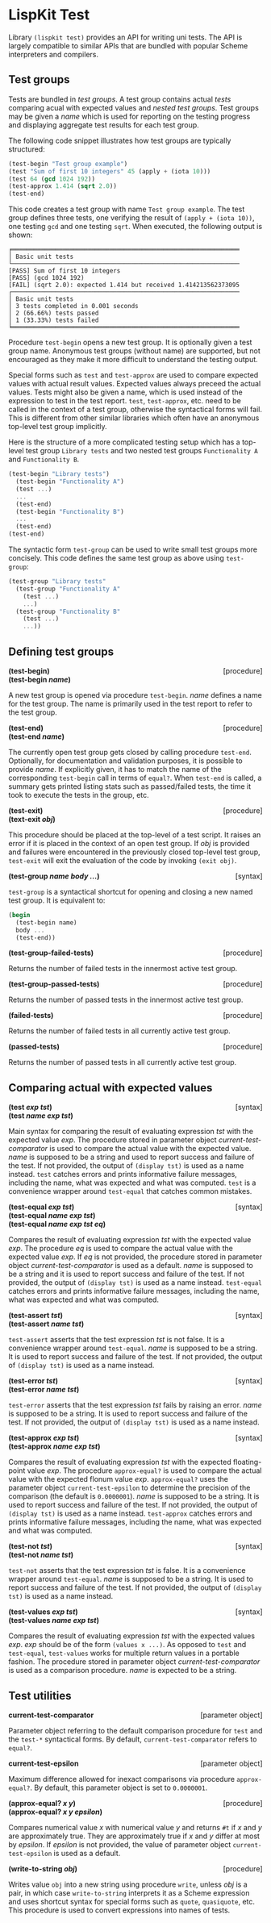 # LispKit Test

Library `(lispkit test)` provides an API for writing uni tests. The API is largely compatible to similar APIs that are bundled with popular Scheme interpreters and compilers.

## Test groups

Tests are bundled in _test groups_. A test group contains actual _tests_ comparing acual with expected values and _nested test groups_. Test groups may be given a _name_ which is used for reporting on the testing progress and displaying aggregate test results for each test group.

The following code snippet illustrates how test groups are typically structured:

```scheme
(test-begin "Test group example")
(test "Sum of first 10 integers" 45 (apply + (iota 10)))
(test 64 (gcd 1024 192))
(test-approx 1.414 (sqrt 2.0))
(test-end)
```

This code creates a test group with name `Test group example`. The test group defines three tests, one verifying the result of `(apply + (iota 10))`, one testing `gcd` and one testing `sqrt`. When executed, the following output is shown:

```
╒═══════════════════════════════════════════════════════════════
│ Basic unit tests
└───────────────────────────────────────────────────────────────
[PASS] Sum of first 10 integers
[PASS] (gcd 1024 192)
[FAIL] (sqrt 2.0): expected 1.414 but received 1.414213562373095
┌───────────────────────────────────────────────────────────────
│ Basic unit tests
│ 3 tests completed in 0.001 seconds
│ 2 (66.66%) tests passed
│ 1 (33.33%) tests failed
╘═══════════════════════════════════════════════════════════════
```

Procedure `test-begin` opens a new test group. It is optionally given a test group name. Anonymous test groups (without name) are supported, but not encouraged as they make it more difficult to understand the testing output.

Special forms such as `test` and `test-approx` are used to compare expected values with actual result values. Expected values always preceed the actual values. Tests might also be given a name, which is used instead of the expression to test in the test report. `test`, `test-approx`, etc. need to be called in the context of a test group, otherwise the syntactical forms will fail. This is different from other similar libraries which often have an anonymous top-level test group implicitly.

Here is the structure of a more complicated testing setup which has a top-level test group `Library tests` and two nested test groups `Functionality A` and `Functionality B`.

```scheme
(test-begin "Library tests")
  (test-begin "Functionality A")
  (test ...)
  ...
  (test-end)
  (test-begin "Functionality B")
  ...
  (test-end)
(test-end)
```

The syntactic form `test-group` can be used to write small test groups more concisely. This code defines the same test group as above using `test-group`:

```scheme
(test-group "Library tests"
  (test-group "Functionality A"
    (test ...)
    ...)
  (test-group "Functionality B"
    (test ...)
    ...))
```

## Defining test groups

**(test-begin)** <span style="float:right;text-align:rigth;">[procedure]</span>  
**(test-begin _name_)**  

A new test group is opened via procedure `test-begin`. _name_ defines a name for the test group. The name is primarily used in the test report to refer to the test group.

**(test-end)** <span style="float:right;text-align:rigth;">[procedure]</span>  
**(test-end _name_)**  

The currently open test group gets closed by calling procedure `test-end`. Optionally, for documentation and validation purposes, it is possible to provide _name_. If explicitly given, it has to match the name of the corresponding `test-begin` call in terms of `equal?`. When `test-end` is called, a summary gets printed listing stats such as passed/failed tests, the time it took to execute the tests in the group, etc.

**(test-exit)** <span style="float:right;text-align:rigth;">[procedure]</span>  
**(text-exit _obj_)**  

This procedure should be placed at the top-level of a test script. It raises an error if it is placed in the context of an open test group. If _obj_ is provided and failures were encountered in the previously closed top-level test group, `test-exit` will exit the evaluation of the code by invoking `(exit obj)`.

**(test-group _name body ..._)** <span style="float:right;text-align:rigth;">[syntax]</span>  

`test-group` is a syntactical shortcut for opening and closing a new named test group. It is equivalent to:

```scheme
(begin
  (test-begin name)
  body ...
  (test-end))
```

**(test-group-failed-tests)** <span style="float:right;text-align:rigth;">[procedure]</span>  

Returns the number of failed tests in the innermost active test group.

**(test-group-passed-tests)** <span style="float:right;text-align:rigth;">[procedure]</span>  

Returns the number of passed tests in the innermost active test group.

**(failed-tests)** <span style="float:right;text-align:rigth;">[procedure]</span>  

Returns the number of failed tests in all currently active test group.

**(passed-tests)** <span style="float:right;text-align:rigth;">[procedure]</span>  

Returns the number of passed tests in all currently active test group.

## Comparing actual with expected values

**(test _exp tst_)** <span style="float:right;text-align:rigth;">[syntax]</span>  
**(test _name exp tst_)**  

Main syntax for comparing the result of evaluating expression _tst_ with the expected value _exp_. The procedure stored in parameter object _current-test-comparator_ is used to compare the actual value with the expected value. _name_ is supposed to be a string and used to report success and failure of the test. If not provided, the output of `(display tst)` is used as a name instead. `test` catches errors and prints informative failure messages, including the name, what was expected and what was computed. `test` is a convenience wrapper around `test-equal` that catches common mistakes.

**(test-equal _exp tst_)** <span style="float:right;text-align:rigth;">[syntax]</span>  
**(test-equal _name exp tst_)**  
**(test-equal _name exp tst eq_)**  

Compares the result of evaluating expression _tst_ with the expected value _exp_. The procedure _eq_ is used to compare the actual value with the expected value _exp_. If _eq_ is not provided, the procedure stored in parameter object _current-test-comparator_ is used as a default. _name_ is supposed to be a string and it is used to report success and failure of the test. If not provided, the output of `(display tst)` is used as a name instead. `test-equal` catches errors and prints informative failure messages, including the name, what was expected and what was computed.

**(test-assert _tst_)** <span style="float:right;text-align:rigth;">[syntax]</span>  
**(test-assert _name tst_)**  

`test-assert` asserts that the test expression _tst_ is not false. It is a convenience wrapper around `test-equal`. _name_ is supposed to be a string. It is used to report success and failure of the test. If not provided, the output of `(display tst)` is used as a name instead.

**(test-error _tst_)** <span style="float:right;text-align:rigth;">[syntax]</span>  
**(test-error _name tst_)**  

`test-error` asserts that the test expression _tst_ fails by raising an error. _name_ is supposed to be a string. It is used to report success and failure of the test. If not provided, the output of `(display tst)` is used as a name instead.

**(test-approx _exp tst_)** <span style="float:right;text-align:rigth;">[syntax]</span>  
**(test-approx _name exp tst_)**  

Compares the result of evaluating expression _tst_ with the expected floating-point value _exp_. The procedure `approx-equal?` is used to compare the actual value with the expected flonum value _exp_. `approx-equal?` uses the parameter object `current-test-epsilon` to determine the precision of the comparison (the default is `0.0000001`). _name_ is supposed to be a string. It is used to report success and failure of the test. If not provided, the output of `(display tst)` is used as a name instead. `test-approx` catches errors and prints informative failure messages, including the name, what was expected and what was computed.

**(test-not _tst_)** <span style="float:right;text-align:rigth;">[syntax]</span>  
**(test-not _name tst_)**  

`test-not` asserts that the test expression _tst_ is false. It is a convenience wrapper around `test-equal`. _name_ is supposed to be a string. It is used to report success and failure of the test. If not provided, the output of `(display tst)` is used as a name instead.

**(test-values _exp tst_)** <span style="float:right;text-align:rigth;">[syntax]</span>  
**(test-values _name exp tst_)**  

Compares the result of evaluating expression _tst_ with the expected values _exp_. _exp_ should be of the form `(values x ...)`. As opposed to `test` and `test-equal`, `test-values` works for multiple return values in a portable fashion. The procedure stored in parameter object _current-test-comparator_ is used as a comparison procedure. _name_ is expected to be a string.

## Test utilities

**current-test-comparator** <span style="float:right;text-align:rigth;">[parameter object]</span>  

Parameter object referring to the default comparison procedure for `test` and the `test-*` syntactical forms. By default, `current-test-comparator` refers to `equal?`.

**current-test-epsilon** <span style="float:right;text-align:rigth;">[parameter object]</span>  

Maximum difference allowed for inexact comparisons via procedure `approx-equal?`. By default, this parameter object is set to `0.0000001`.

**(approx-equal? _x y_)** <span style="float:right;text-align:rigth;">[procedure]</span>  
**(approx-equal? _x y epsilon_)**  

Compares numerical value _x_ with numerical value _y_ and returns `#t` if _x_ and _y_ are approximately true. They are approximately true if _x_ and _y_ differ at most by _epsilon_. If _epsilon_ is not provided, the value of parameter object `current-test-epsilon` is used as a default.

**(write-to-string _obj_)** <span style="float:right;text-align:rigth;">[procedure]</span>  

Writes value `obj` into a new string using procedure `write`, unless _obj_ is a pair, in which case `write-to-string` interprets it as a Scheme expression and uses shortcut syntax for special forms such as `quote`, `quasiquote`, etc. This procedure is used to convert expressions into names of tests.
